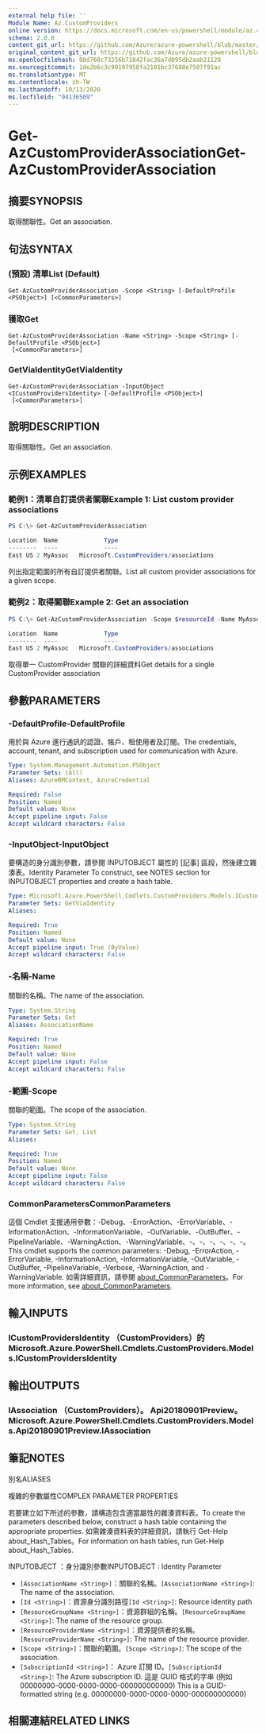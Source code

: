 ```yaml
---
external help file: ''
Module Name: Az.CustomProviders
online version: https://docs.microsoft.com/en-us/powershell/module/az.customproviders/get-azcustomproviderassociation
schema: 2.0.0
content_git_url: https://github.com/Azure/azure-powershell/blob/master/src/CustomProviders/help/Get-AzCustomProviderAssociation.md
original_content_git_url: https://github.com/Azure/azure-powershell/blob/master/src/CustomProviders/help/Get-AzCustomProviderAssociation.md
ms.openlocfilehash: 08d760c73256b71842fac36a7d095db2aab21128
ms.sourcegitcommit: 1de2b6c3c99197958fa2101bc37680e7507f91ac
ms.translationtype: MT
ms.contentlocale: zh-TW
ms.lasthandoff: 10/13/2020
ms.locfileid: "94136509"
---
```

# <span data-ttu-id="ee3f5-101">Get-AzCustomProviderAssociation</span><span class="sxs-lookup"><span data-stu-id="ee3f5-101">Get-AzCustomProviderAssociation</span></span>

## <span data-ttu-id="ee3f5-102">摘要</span><span class="sxs-lookup"><span data-stu-id="ee3f5-102">SYNOPSIS</span></span>
<span data-ttu-id="ee3f5-103">取得關聯性。</span><span class="sxs-lookup"><span data-stu-id="ee3f5-103">Get an association.</span></span>

## <span data-ttu-id="ee3f5-104">句法</span><span class="sxs-lookup"><span data-stu-id="ee3f5-104">SYNTAX</span></span>

### <span data-ttu-id="ee3f5-105"> (預設) 清單</span><span class="sxs-lookup"><span data-stu-id="ee3f5-105">List (Default)</span></span>
```
Get-AzCustomProviderAssociation -Scope <String> [-DefaultProfile <PSObject>] [<CommonParameters>]
```

### <span data-ttu-id="ee3f5-106">獲取</span><span class="sxs-lookup"><span data-stu-id="ee3f5-106">Get</span></span>
```
Get-AzCustomProviderAssociation -Name <String> -Scope <String> [-DefaultProfile <PSObject>]
 [<CommonParameters>]
```

### <span data-ttu-id="ee3f5-107">GetViaIdentity</span><span class="sxs-lookup"><span data-stu-id="ee3f5-107">GetViaIdentity</span></span>
```
Get-AzCustomProviderAssociation -InputObject <ICustomProvidersIdentity> [-DefaultProfile <PSObject>]
 [<CommonParameters>]
```

## <span data-ttu-id="ee3f5-108">說明</span><span class="sxs-lookup"><span data-stu-id="ee3f5-108">DESCRIPTION</span></span>
<span data-ttu-id="ee3f5-109">取得關聯性。</span><span class="sxs-lookup"><span data-stu-id="ee3f5-109">Get an association.</span></span>

## <span data-ttu-id="ee3f5-110">示例</span><span class="sxs-lookup"><span data-stu-id="ee3f5-110">EXAMPLES</span></span>

### <span data-ttu-id="ee3f5-111">範例1：清單自訂提供者關聯</span><span class="sxs-lookup"><span data-stu-id="ee3f5-111">Example 1: List custom provider associations</span></span>
```powershell
PS C:\> Get-AzCustomProviderAssociation

Location  Name             Type
--------  ----             ----
East US 2 MyAssoc   Microsoft.CustomProviders/associations
```

<span data-ttu-id="ee3f5-112">列出指定範圍的所有自訂提供者關聯。</span><span class="sxs-lookup"><span data-stu-id="ee3f5-112">List all custom provider associations for a given scope.</span></span>

### <span data-ttu-id="ee3f5-113">範例2：取得關聯</span><span class="sxs-lookup"><span data-stu-id="ee3f5-113">Example 2: Get an association</span></span>
```powershell
PS C:\> Get-AzCustomProviderAssociation -Scope $resourceId -Name MyAssoc

Location  Name             Type
--------  ----             ----
East US 2 MyAssoc   Microsoft.CustomProviders/associations
```

<span data-ttu-id="ee3f5-114">取得單一 CustomProvider 關聯的詳細資料</span><span class="sxs-lookup"><span data-stu-id="ee3f5-114">Get details for a single CustomProvider association</span></span>

## <span data-ttu-id="ee3f5-115">參數</span><span class="sxs-lookup"><span data-stu-id="ee3f5-115">PARAMETERS</span></span>

### <span data-ttu-id="ee3f5-116">-DefaultProfile</span><span class="sxs-lookup"><span data-stu-id="ee3f5-116">-DefaultProfile</span></span>
<span data-ttu-id="ee3f5-117">用於與 Azure 進行通訊的認證、帳戶、租使用者及訂閱。</span><span class="sxs-lookup"><span data-stu-id="ee3f5-117">The credentials, account, tenant, and subscription used for communication with Azure.</span></span>

```yaml
Type: System.Management.Automation.PSObject
Parameter Sets: (All)
Aliases: AzureRMContext, AzureCredential

Required: False
Position: Named
Default value: None
Accept pipeline input: False
Accept wildcard characters: False
```

### <span data-ttu-id="ee3f5-118">-InputObject</span><span class="sxs-lookup"><span data-stu-id="ee3f5-118">-InputObject</span></span>
<span data-ttu-id="ee3f5-119">要構造的身分識別參數，請參閱 INPUTOBJECT 屬性的 [記事] 區段，然後建立雜湊表。</span><span class="sxs-lookup"><span data-stu-id="ee3f5-119">Identity Parameter To construct, see NOTES section for INPUTOBJECT properties and create a hash table.</span></span>

```yaml
Type: Microsoft.Azure.PowerShell.Cmdlets.CustomProviders.Models.ICustomProvidersIdentity
Parameter Sets: GetViaIdentity
Aliases:

Required: True
Position: Named
Default value: None
Accept pipeline input: True (ByValue)
Accept wildcard characters: False
```

### <span data-ttu-id="ee3f5-120">-名稱</span><span class="sxs-lookup"><span data-stu-id="ee3f5-120">-Name</span></span>
<span data-ttu-id="ee3f5-121">關聯的名稱。</span><span class="sxs-lookup"><span data-stu-id="ee3f5-121">The name of the association.</span></span>

```yaml
Type: System.String
Parameter Sets: Get
Aliases: AssociationName

Required: True
Position: Named
Default value: None
Accept pipeline input: False
Accept wildcard characters: False
```

### <span data-ttu-id="ee3f5-122">-範圍</span><span class="sxs-lookup"><span data-stu-id="ee3f5-122">-Scope</span></span>
<span data-ttu-id="ee3f5-123">關聯的範圍。</span><span class="sxs-lookup"><span data-stu-id="ee3f5-123">The scope of the association.</span></span>

```yaml
Type: System.String
Parameter Sets: Get, List
Aliases:

Required: True
Position: Named
Default value: None
Accept pipeline input: False
Accept wildcard characters: False
```

### <span data-ttu-id="ee3f5-124">CommonParameters</span><span class="sxs-lookup"><span data-stu-id="ee3f5-124">CommonParameters</span></span>
<span data-ttu-id="ee3f5-125">這個 Cmdlet 支援通用參數：-Debug、-ErrorAction、-ErrorVariable、-InformationAction、-InformationVariable、-OutVariable、-OutBuffer、-PipelineVariable、-WarningAction、-WarningVariable、-、-、-、-、-、-。</span><span class="sxs-lookup"><span data-stu-id="ee3f5-125">This cmdlet supports the common parameters: -Debug, -ErrorAction, -ErrorVariable, -InformationAction, -InformationVariable, -OutVariable, -OutBuffer, -PipelineVariable, -Verbose, -WarningAction, and -WarningVariable.</span></span> <span data-ttu-id="ee3f5-126">如需詳細資訊，請參閱 [about_CommonParameters](http://go.microsoft.com/fwlink/?LinkID=113216)。</span><span class="sxs-lookup"><span data-stu-id="ee3f5-126">For more information, see [about_CommonParameters](http://go.microsoft.com/fwlink/?LinkID=113216).</span></span>

## <span data-ttu-id="ee3f5-127">輸入</span><span class="sxs-lookup"><span data-stu-id="ee3f5-127">INPUTS</span></span>

### <span data-ttu-id="ee3f5-128">ICustomProvidersIdentity （CustomProviders）的</span><span class="sxs-lookup"><span data-stu-id="ee3f5-128">Microsoft.Azure.PowerShell.Cmdlets.CustomProviders.Models.ICustomProvidersIdentity</span></span>

## <span data-ttu-id="ee3f5-129">輸出</span><span class="sxs-lookup"><span data-stu-id="ee3f5-129">OUTPUTS</span></span>

### <span data-ttu-id="ee3f5-130">IAssociation （CustomProviders）。 Api20180901Preview。</span><span class="sxs-lookup"><span data-stu-id="ee3f5-130">Microsoft.Azure.PowerShell.Cmdlets.CustomProviders.Models.Api20180901Preview.IAssociation</span></span>

## <span data-ttu-id="ee3f5-131">筆記</span><span class="sxs-lookup"><span data-stu-id="ee3f5-131">NOTES</span></span>

<span data-ttu-id="ee3f5-132">別名</span><span class="sxs-lookup"><span data-stu-id="ee3f5-132">ALIASES</span></span>

<span data-ttu-id="ee3f5-133">複雜的參數屬性</span><span class="sxs-lookup"><span data-stu-id="ee3f5-133">COMPLEX PARAMETER PROPERTIES</span></span>

<span data-ttu-id="ee3f5-134">若要建立如下所述的參數，請構造包含適當屬性的雜湊資料表。</span><span class="sxs-lookup"><span data-stu-id="ee3f5-134">To create the parameters described below, construct a hash table containing the appropriate properties.</span></span> <span data-ttu-id="ee3f5-135">如需雜湊資料表的詳細資訊，請執行 Get-Help about_Hash_Tables。</span><span class="sxs-lookup"><span data-stu-id="ee3f5-135">For information on hash tables, run Get-Help about_Hash_Tables.</span></span>


<span data-ttu-id="ee3f5-136">INPUTOBJECT <ICustomProvidersIdentity> ：身分識別參數</span><span class="sxs-lookup"><span data-stu-id="ee3f5-136">INPUTOBJECT <ICustomProvidersIdentity>: Identity Parameter</span></span>
  - <span data-ttu-id="ee3f5-137">`[AssociationName <String>]`：關聯的名稱。</span><span class="sxs-lookup"><span data-stu-id="ee3f5-137">`[AssociationName <String>]`: The name of the association.</span></span>
  - <span data-ttu-id="ee3f5-138">`[Id <String>]`：資源身分識別路徑</span><span class="sxs-lookup"><span data-stu-id="ee3f5-138">`[Id <String>]`: Resource identity path</span></span>
  - <span data-ttu-id="ee3f5-139">`[ResourceGroupName <String>]`：資源群組的名稱。</span><span class="sxs-lookup"><span data-stu-id="ee3f5-139">`[ResourceGroupName <String>]`: The name of the resource group.</span></span>
  - <span data-ttu-id="ee3f5-140">`[ResourceProviderName <String>]`：資源提供者的名稱。</span><span class="sxs-lookup"><span data-stu-id="ee3f5-140">`[ResourceProviderName <String>]`: The name of the resource provider.</span></span>
  - <span data-ttu-id="ee3f5-141">`[Scope <String>]`：關聯的範圍。</span><span class="sxs-lookup"><span data-stu-id="ee3f5-141">`[Scope <String>]`: The scope of the association.</span></span>
  - <span data-ttu-id="ee3f5-142">`[SubscriptionId <String>]`： Azure 訂閱 ID。</span><span class="sxs-lookup"><span data-stu-id="ee3f5-142">`[SubscriptionId <String>]`: The Azure subscription ID.</span></span> <span data-ttu-id="ee3f5-143">這是 GUID 格式的字串 (例如 00000000-0000-0000-0000-000000000000) </span><span class="sxs-lookup"><span data-stu-id="ee3f5-143">This is a GUID-formatted string (e.g. 00000000-0000-0000-0000-000000000000)</span></span>

## <span data-ttu-id="ee3f5-144">相關連結</span><span class="sxs-lookup"><span data-stu-id="ee3f5-144">RELATED LINKS</span></span>

